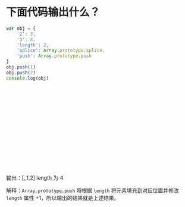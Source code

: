 # 下面代码输出什么？

```js
var obj = {
    '2': 3,
    '3': 4,
    'length': 2,
    'splice': Array.prototype.splice,
    'push': Array.prototype.push
}
obj.push(1)
obj.push(2)
console.log(obj)
```
<br/>
<br/>
<br/>
<br/>
<br/>
<br/>
<br/>
<br/>
<br/>
<br/>
<br/>
<br/>
<br/>








输出：[,,1,2] length 为 4

解释：`Array.prototype.push` 将根据 `length` 将元素填充到对应位置并修改 `length` 属性 +1，所以输出的结果就是上述结果。